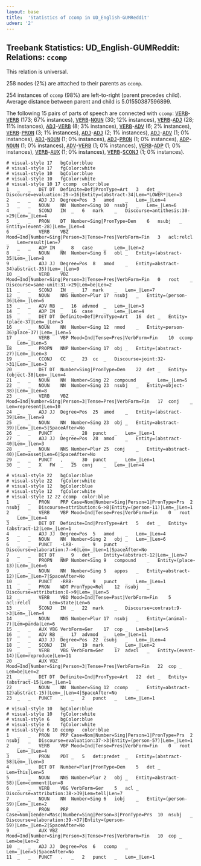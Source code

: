 ```yaml
---
layout: base
title:  'Statistics of ccomp in UD_English-GUMReddit'
udver: '2'
---
```


## Treebank Statistics: UD_English-GUMReddit: Relations: `ccomp`

This relation is universal.

258 nodes (2%) are attached to their parents as `ccomp`.

254 instances of `ccomp` (98%) are left-to-right (parent precedes child).
Average distance between parent and child is 5.01550387596899.

The following 15 pairs of parts of speech are connected with `ccomp`: <tt><a href="en_gumreddit-pos-VERB.html">VERB</a></tt>-<tt><a href="en_gumreddit-pos-VERB.html">VERB</a></tt> (173; 67% instances), <tt><a href="en_gumreddit-pos-VERB.html">VERB</a></tt>-<tt><a href="en_gumreddit-pos-NOUN.html">NOUN</a></tt> (30; 12% instances), <tt><a href="en_gumreddit-pos-VERB.html">VERB</a></tt>-<tt><a href="en_gumreddit-pos-ADJ.html">ADJ</a></tt> (28; 11% instances), <tt><a href="en_gumreddit-pos-ADJ.html">ADJ</a></tt>-<tt><a href="en_gumreddit-pos-VERB.html">VERB</a></tt> (8; 3% instances), <tt><a href="en_gumreddit-pos-VERB.html">VERB</a></tt>-<tt><a href="en_gumreddit-pos-ADV.html">ADV</a></tt> (6; 2% instances), <tt><a href="en_gumreddit-pos-VERB.html">VERB</a></tt>-<tt><a href="en_gumreddit-pos-PRON.html">PRON</a></tt> (3; 1% instances), <tt><a href="en_gumreddit-pos-ADJ.html">ADJ</a></tt>-<tt><a href="en_gumreddit-pos-ADJ.html">ADJ</a></tt> (2; 1% instances), <tt><a href="en_gumreddit-pos-ADJ.html">ADJ</a></tt>-<tt><a href="en_gumreddit-pos-ADV.html">ADV</a></tt> (1; 0% instances), <tt><a href="en_gumreddit-pos-ADJ.html">ADJ</a></tt>-<tt><a href="en_gumreddit-pos-NOUN.html">NOUN</a></tt> (1; 0% instances), <tt><a href="en_gumreddit-pos-ADJ.html">ADJ</a></tt>-<tt><a href="en_gumreddit-pos-PRON.html">PRON</a></tt> (1; 0% instances), <tt><a href="en_gumreddit-pos-ADP.html">ADP</a></tt>-<tt><a href="en_gumreddit-pos-NOUN.html">NOUN</a></tt> (1; 0% instances), <tt><a href="en_gumreddit-pos-ADV.html">ADV</a></tt>-<tt><a href="en_gumreddit-pos-VERB.html">VERB</a></tt> (1; 0% instances), <tt><a href="en_gumreddit-pos-VERB.html">VERB</a></tt>-<tt><a href="en_gumreddit-pos-ADP.html">ADP</a></tt> (1; 0% instances), <tt><a href="en_gumreddit-pos-VERB.html">VERB</a></tt>-<tt><a href="en_gumreddit-pos-AUX.html">AUX</a></tt> (1; 0% instances), <tt><a href="en_gumreddit-pos-VERB.html">VERB</a></tt>-<tt><a href="en_gumreddit-pos-SCONJ.html">SCONJ</a></tt> (1; 0% instances).


~~~ conllu
# visual-style 17	bgColor:blue
# visual-style 17	fgColor:white
# visual-style 10	bgColor:blue
# visual-style 10	fgColor:white
# visual-style 10 17 ccomp	color:blue
1	_	_	DET	DT	Definite=Def|PronType=Art	3	det	_	Discourse=evaluation:29->16|Entity=(abstract-34|Lem=*LOWER*|Len=3
2	_	_	ADJ	JJ	Degree=Pos	3	amod	_	Lem=_|Len=4
3	_	_	NOUN	NN	Number=Sing	10	nsubj	_	Lem=_|Len=6
4	_	_	SCONJ	IN	_	6	mark	_	Discourse=antithesis:30->29|Lem=_|Len=4
5	_	_	PRON	DT	Number=Sing|PronType=Dem	6	nsubj	_	Entity=(event-28)|Lem=_|Len=4
6	_	_	VERB	VBZ	Mood=Ind|Number=Sing|Person=3|Tense=Pres|VerbForm=Fin	3	acl:relcl	_	Lem=result|Len=7
7	_	_	ADP	IN	_	8	case	_	Lem=_|Len=2
8	_	_	NOUN	NN	Number=Sing	6	obl	_	Entity=(abstract-35|Lem=_|Len=8
9	_	_	ADJ	JJ	Degree=Pos	8	amod	_	Entity=abstract-34)abstract-35)|Lem=_|Len=9
10	_	_	VERB	VBZ	Mood=Ind|Number=Sing|Person=3|Tense=Pres|VerbForm=Fin	0	root	_	Discourse=same-unit:31->29|Lem=be|Len=2
11	_	_	SCONJ	IN	_	17	mark	_	Lem=_|Len=7
12	_	_	NOUN	NNS	Number=Plur	17	nsubj	_	Entity=(person-36|Lem=_|Len=6
13	_	_	ADV	RB	_	16	advmod	_	Lem=_|Len=3
14	_	_	ADP	IN	_	16	case	_	Lem=_|Len=4
15	_	_	DET	DT	Definite=Def|PronType=Art	16	det	_	Entity=(place-37|Lem=_|Len=3
16	_	_	NOUN	NN	Number=Sing	12	nmod	_	Entity=person-36)place-37)|Lem=_|Len=5
17	_	_	VERB	VBP	Mood=Ind|Tense=Pres|VerbForm=Fin	10	ccomp	_	Lem=_|Len=5
18	_	_	PROPN	NNP	Number=Sing	17	obj	_	Entity=(abstract-27)|Lem=_|Len=3
19	_	_	CCONJ	CC	_	23	cc	_	Discourse=joint:32->31|Lem=_|Len=3
20	_	_	DET	DT	Number=Sing|PronType=Dem	22	det	_	Entity=(object-38|Lem=_|Len=4
21	_	_	NOUN	NN	Number=Sing	22	compound	_	Lem=_|Len=5
22	_	_	NOUN	NN	Number=Sing	23	nsubj	_	Entity=object-38)|Lem=_|Len=8
23	_	_	VERB	VBZ	Mood=Ind|Number=Sing|Person=3|Tense=Pres|VerbForm=Fin	17	conj	_	Lem=represent|Len=10
24	_	_	ADJ	JJ	Degree=Pos	25	amod	_	Entity=(abstract-39|Lem=_|Len=9
25	_	_	NOUN	NN	Number=Sing	23	obj	_	Entity=abstract-39)|Lem=_|Len=5|SpaceAfter=No
26	_	_	PUNCT	,	_	28	punct	_	Lem=_|Len=1
27	_	_	ADJ	JJ	Degree=Pos	28	amod	_	Entity=(abstract-40|Lem=_|Len=3
28	_	_	NOUN	NNS	Number=Plur	25	conj	_	Entity=abstract-40)|Lem=asset|Len=6|SpaceAfter=No
29	_	_	PUNCT	,	_	30	punct	_	Lem=_|Len=1
30	_	_	X	FW	_	25	conj	_	Lem=_|Len=4

~~~


~~~ conllu
# visual-style 22	bgColor:blue
# visual-style 22	fgColor:white
# visual-style 12	bgColor:blue
# visual-style 12	fgColor:white
# visual-style 12 22 ccomp	color:blue
1	_	_	PRON	PRP	Case=Nom|Number=Sing|Person=1|PronType=Prs	2	nsubj	_	Discourse=attribution:6->8|Entity=(person-11)|Lem=_|Len=1
2	_	_	VERB	VBP	Mood=Ind|Tense=Pres|VerbForm=Fin	0	root	_	Lem=_|Len=4
3	_	_	DET	DT	Definite=Ind|PronType=Art	5	det	_	Entity=(abstract-12|Lem=_|Len=1
4	_	_	ADJ	JJ	Degree=Pos	5	amod	_	Lem=_|Len=4
5	_	_	NOUN	NN	Number=Sing	2	obj	_	Lem=_|Len=6
6	_	_	PUNCT	-LRB-	_	9	punct	_	Discourse=elaboration:7->6|Lem=_|Len=1|SpaceAfter=No
7	_	_	DET	DT	_	9	det	_	Entity=(abstract-12|Lem=_|Len=7
8	_	_	PROPN	NNP	Number=Sing	9	compound	_	Entity=(place-13)|Lem=_|Len=6
9	_	_	NOUN	NN	Number=Sing	5	appos	_	Entity=abstract-12)|Lem=_|Len=7|SpaceAfter=No
10	_	_	PUNCT	-RRB-	_	9	punct	_	Lem=_|Len=1
11	_	_	PRON	WDT	PronType=Rel	12	nsubj	_	Discourse=attribution:8->9|Lem=_|Len=5
12	_	_	VERB	VBD	Mood=Ind|Tense=Past|VerbForm=Fin	5	acl:relcl	_	Lem=state|Len=6
13	_	_	SCONJ	IN	_	22	mark	_	Discourse=contrast:9->3|Lem=_|Len=4
14	_	_	NOUN	NNS	Number=Plur	17	nsubj	_	Entity=(animal-7)|Lem=panda|Len=6
15	_	_	AUX	VBG	VerbForm=Ger	17	cop	_	Lem=be|Len=5
16	_	_	ADV	RB	_	17	advmod	_	Lem=_|Len=11
17	_	_	ADJ	JJ	Degree=Pos	22	csubj	_	Lem=_|Len=4
18	_	_	SCONJ	IN	_	19	mark	_	Lem=_|Len=2
19	_	_	VERB	VBG	VerbForm=Ger	17	advcl	_	Entity=(event-14)|Lem=reproduce|Len=11
20	_	_	AUX	VBZ	Mood=Ind|Number=Sing|Person=3|Tense=Pres|VerbForm=Fin	22	cop	_	Lem=be|Len=2
21	_	_	DET	DT	Definite=Ind|PronType=Art	22	det	_	Entity=(abstract-15|Lem=_|Len=1
22	_	_	NOUN	NN	Number=Sing	12	ccomp	_	Entity=abstract-12)abstract-15)|Lem=_|Len=4|SpaceAfter=No
23	_	_	PUNCT	.	_	2	punct	_	Lem=_|Len=1

~~~


~~~ conllu
# visual-style 10	bgColor:blue
# visual-style 10	fgColor:white
# visual-style 6	bgColor:blue
# visual-style 6	fgColor:white
# visual-style 6 10 ccomp	color:blue
1	_	_	PRON	PRP	Case=Nom|Number=Sing|Person=1|PronType=Prs	2	nsubj	_	Discourse=evaluation:37->3|Entity=(person-57)|Lem=_|Len=1
2	_	_	VERB	VBP	Mood=Ind|Tense=Pres|VerbForm=Fin	0	root	_	Lem=_|Len=4
3	_	_	PRON	PDT	_	5	det:predet	_	Entity=(abstract-58|Lem=_|Len=3
4	_	_	DET	DT	Number=Plur|PronType=Dem	5	det	_	Lem=this|Len=5
5	_	_	NOUN	NNS	Number=Plur	2	obj	_	Entity=abstract-58)|Lem=comment|Len=8
6	_	_	VERB	VBG	VerbForm=Ger	5	acl	_	Discourse=attribution:38->39|Lem=tell|Len=7
7	_	_	NOUN	NN	Number=Sing	6	iobj	_	Entity=(person-59)|Lem=_|Len=2
8	_	_	PRON	PRP	Case=Nom|Gender=Masc|Number=Sing|Person=3|PronType=Prs	10	nsubj	_	Discourse=elaboration:39->37|Entity=(person-59)|Lem=_|Len=2|SpaceAfter=No
9	_	_	AUX	VBZ	Mood=Ind|Number=Sing|Person=3|Tense=Pres|VerbForm=Fin	10	cop	_	Lem=be|Len=2
10	_	_	ADJ	JJ	Degree=Pos	6	ccomp	_	Lem=_|Len=5|SpaceAfter=No
11	_	_	PUNCT	.	_	2	punct	_	Lem=_|Len=1

~~~


